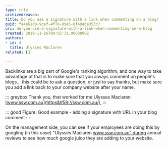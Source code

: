```yaml
---
type: rule
archivedreason: 
title: Do you use a signature with a link when commenting on a blog?
guid: fa4e61d8-9cef-4f78-99a5-8f49a6a353c7
uri: do-you-use-a-signature-with-a-link-when-commenting-on-a-blog
created: 2019-11-26T00:55:31.0000000Z
authors:
- id: 4
  title: Ulysses Maclaren
related: []

---
```


Backlinks are a big part of Google's ranking algorithm, and one way to take advantage of that is to make sure that you always comment on people's blogs... this could be to ask a question, or just to say thanks, but make sure you add a link back to your company website after your name.


::: greybox
Thank you, that worked for me
Ulysses Maclaren        [www.ssw.com.au](https&#58;//ssw.com.au/) 
:::



::: good
 Figure: Good example - adding a signature with URL in your blog comment
:::


<!--endintro-->

On the management side, you can see if your employees are doing this by googling (in this case) "Ulysses Maclaren www.ssw.com.au" during annual reviews to see how much google juice they are adding to your website.
